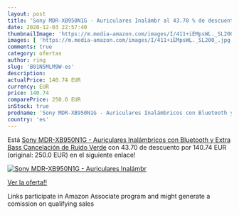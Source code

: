 ```yaml
---
layout: post
title: 'Sony MDR-XB950N1G - Auriculares Inalámbr al 43.70 % de descuento'
date: 2020-12-03 22:57:40
thumbnailImage: 'https://m.media-amazon.com/images/I/411+iEMpsWL._SL200_.jpg'
images: [ 'https://m.media-amazon.com/images/I/411+iEMpsWL._SL200_.jpg' ]
comments: true
category: ofertas
author: ring
slug: 'B01N5MLM9W-es'
description:
actualPrice: 140.74 EUR
currency: EUR
price: 140.74
comparePrice: 250.0 EUR
inStock: true
prodname: 'Sony MDR-XB950N1G - Auriculares Inalámbricos con Bluetooth y Extra Bass  Cancelación de Ruido  Verde'
country: 'es'
---
```


Está [Sony MDR-XB950N1G - Auriculares Inalámbricos con Bluetooth y Extra Bass  Cancelación de Ruido  Verde](https://www.amazon.es/dp/B01N5MLM9W/?tag=tolees-21) con 43.70 de descuento por 140.74 EUR (original: 250.0 EUR) en el siguiente enlace!

[![Sony MDR-XB950N1G - Auriculares Inalámbr](https://m.media-amazon.com/images/I/411+iEMpsWL._SL200_.jpg)](https://www.amazon.es/dp/B01N5MLM9W/?tag=tolees-21)

[Ver la oferta!!](https://www.amazon.es/dp/B01N5MLM9W/?tag=tolees-21)

Links participate in Amazon Associate program and might generate a comission on qualifying sales


